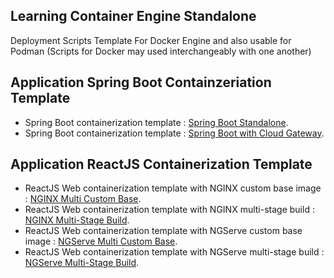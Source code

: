 ## Learning Container Engine Standalone
Deployment Scripts Template For Docker Engine and also usable for Podman (Scripts for Docker may used interchangeably with one another)

## Application Spring Boot Containzeriation Template 
- Spring Boot containerization template : [Spring Boot Standalone](https://github.com/Adhito/learning-docker-standalone/tree/main/application-java-springboot).
- Spring Boot containerization template : [Spring Boot with Cloud Gateway](https://github.com/Adhito/learning-docker-standalone/tree/main/application-java-springboot).

## Application ReactJS Containerization Template 
- ReactJS Web containerization template with NGINX custom base image : [NGINX Multi Custom Base](https://github.com/Adhito/learning-docker-standalone/tree/main/application-reactjs-with-nginx-custom-base).
- ReactJS Web containerization template with NGINX multi-stage build : [NGINX Multi-Stage Build](https://github.com/Adhito/learning-docker-standalone/tree/main/application-reactjs-with-nginx-multistage-build).
- ReactJS Web containerization template with NGServe custom base image : [NGServe Multi Custom Base](https://github.com/Adhito/learning-docker-standalone/tree/main/application-reactjs-with-ngserve-custom-base).
- ReactJS Web containerization template with NGServe multi-stage build : [NGServe Multi-Stage Build](https://github.com/Adhito/learning-docker-standalone/tree/main/application-reactjs-with-ngserve-multistage-build).
